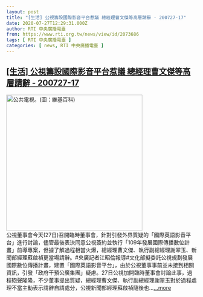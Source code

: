 ```yaml
---
layout: post
title: "[生活] 公視籌設國際影音平台惹議 總經理曹文傑等高層請辭 - 200727-17"
date: 2020-07-27T12:29:31.000Z
author: RTI 中央廣播電臺
from: https://www.rti.org.tw/news/view/id/2073686
tags: [ RTI 中央廣播電臺 ]
categories: [ news, RTI 中央廣播電臺 ]
---
```

<!--1595852971000-->
[[生活] 公視籌設國際影音平台惹議 總經理曹文傑等高層請辭 - 200727-17](https://www.rti.org.tw/news/view/id/2073686)
------

<div>
<img src="https://static.rti.org.tw/assets/thumbnails/2020/07/27/fc21779461048d66e4763b87f522370e.jpg" width="360" alt="公共電視。(圖：維基百科)" title="公共電視。(圖：維基百科)"><br>公視董事會今天(27日)召開臨時董事會，針對引發外界質疑的「國際英語影音平台」進行討論，儘管最後表決同意公視簽約並執行「109年發展國際傳播數位計畫」前導專案，但據了解過程相當火爆，總經理曹文傑、執行副總經理謝翠玉、新聞部經理蘇啟禎更當場請辭。#央廣記者江昭倫報導#文化部擬委託公視規劃發展國際數位傳播計畫，建置「國際英語影音平台」，由於公視董事事前並未接到相關資訊，引發「政府干預公廣集團」疑慮。27日公視加開臨時董事會討論此事，過程砲聲隆隆，不少董事提出質疑，總經理曹文傑、執行副總經理謝翠玉對於過程處理不當主動表示請辭自請處分，公視新聞部經理蘇啟禎隨後也...<a target="_blank" href="https://www.rti.org.tw/news/view/id/2073686">...more</a>
</div>
